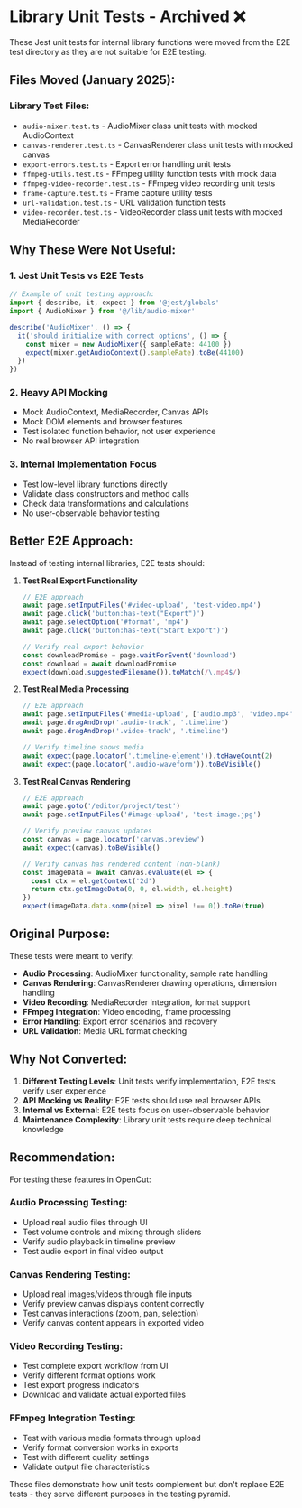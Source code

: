 # Library Unit Tests - Archived ❌

These Jest unit tests for internal library functions were moved from the E2E test directory as they are not suitable for E2E testing.

## Files Moved (January 2025):

### Library Test Files:
- `audio-mixer.test.ts` - AudioMixer class unit tests with mocked AudioContext
- `canvas-renderer.test.ts` - CanvasRenderer class unit tests with mocked canvas
- `export-errors.test.ts` - Export error handling unit tests
- `ffmpeg-utils.test.ts` - FFmpeg utility function tests with mock data
- `ffmpeg-video-recorder.test.ts` - FFmpeg video recording unit tests
- `frame-capture.test.ts` - Frame capture utility tests
- `url-validation.test.ts` - URL validation function tests
- `video-recorder.test.ts` - VideoRecorder class unit tests with mocked MediaRecorder

## Why These Were Not Useful:

### 1. **Jest Unit Tests vs E2E Tests**
```typescript
// Example of unit testing approach:
import { describe, it, expect } from '@jest/globals'
import { AudioMixer } from '@/lib/audio-mixer'

describe('AudioMixer', () => {
  it('should initialize with correct options', () => {
    const mixer = new AudioMixer({ sampleRate: 44100 })
    expect(mixer.getAudioContext().sampleRate).toBe(44100)
  })
})
```

### 2. **Heavy API Mocking**
- Mock AudioContext, MediaRecorder, Canvas APIs
- Mock DOM elements and browser features
- Test isolated function behavior, not user experience
- No real browser API integration

### 3. **Internal Implementation Focus**
- Test low-level library functions directly
- Validate class constructors and method calls
- Check data transformations and calculations
- No user-observable behavior testing

## Better E2E Approach:

Instead of testing internal libraries, E2E tests should:

1. **Test Real Export Functionality**
   ```typescript
   // E2E approach
   await page.setInputFiles('#video-upload', 'test-video.mp4')
   await page.click('button:has-text("Export")')
   await page.selectOption('#format', 'mp4')
   await page.click('button:has-text("Start Export")')
   
   // Verify real export behavior
   const downloadPromise = page.waitForEvent('download')
   const download = await downloadPromise
   expect(download.suggestedFilename()).toMatch(/\.mp4$/)
   ```

2. **Test Real Media Processing**
   ```typescript
   // E2E approach
   await page.setInputFiles('#media-upload', ['audio.mp3', 'video.mp4'])
   await page.dragAndDrop('.audio-track', '.timeline')
   await page.dragAndDrop('.video-track', '.timeline')
   
   // Verify timeline shows media
   await expect(page.locator('.timeline-element')).toHaveCount(2)
   await expect(page.locator('.audio-waveform')).toBeVisible()
   ```

3. **Test Real Canvas Rendering**
   ```typescript
   // E2E approach
   await page.goto('/editor/project/test')
   await page.setInputFiles('#image-upload', 'test-image.jpg')
   
   // Verify preview canvas updates
   const canvas = page.locator('canvas.preview')
   await expect(canvas).toBeVisible()
   
   // Verify canvas has rendered content (non-blank)
   const imageData = await canvas.evaluate(el => {
     const ctx = el.getContext('2d')
     return ctx.getImageData(0, 0, el.width, el.height)
   })
   expect(imageData.data.some(pixel => pixel !== 0)).toBe(true)
   ```

## Original Purpose:

These tests were meant to verify:
- **Audio Processing**: AudioMixer functionality, sample rate handling
- **Canvas Rendering**: CanvasRenderer drawing operations, dimension handling  
- **Video Recording**: MediaRecorder integration, format support
- **FFmpeg Integration**: Video encoding, frame processing
- **Error Handling**: Export error scenarios and recovery
- **URL Validation**: Media URL format checking

## Why Not Converted:

1. **Different Testing Levels**: Unit tests verify implementation, E2E tests verify user experience
2. **API Mocking vs Reality**: E2E tests should use real browser APIs
3. **Internal vs External**: E2E tests focus on user-observable behavior
4. **Maintenance Complexity**: Library unit tests require deep technical knowledge

## Recommendation:

For testing these features in OpenCut:

### Audio Processing Testing:
- Upload real audio files through UI
- Test volume controls and mixing through sliders
- Verify audio playback in timeline preview
- Test audio export in final video output

### Canvas Rendering Testing:
- Upload real images/videos through file inputs
- Verify preview canvas displays content correctly
- Test canvas interactions (zoom, pan, selection)
- Verify canvas content appears in exported video

### Video Recording Testing:
- Test complete export workflow from UI
- Verify different format options work
- Test export progress indicators
- Download and validate actual exported files

### FFmpeg Integration Testing:
- Test with various media formats through upload
- Verify format conversion works in exports
- Test with different quality settings
- Validate output file characteristics

These files demonstrate how unit tests complement but don't replace E2E tests - they serve different purposes in the testing pyramid.